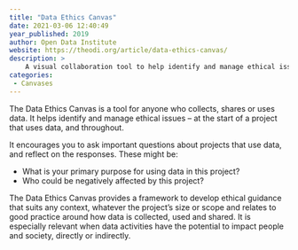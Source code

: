 ```yaml
---
title: "Data Ethics Canvas"
date: 2021-03-06 12:40:49
year_published: 2019
author: Open Data Institute
website: https://theodi.org/article/data-ethics-canvas/
description: >
    A visual collaboration tool to help identify and manage ethical issues.
categories:
 - Canvases
---
```


The Data Ethics Canvas is a tool for anyone who collects, shares or uses data. It helps identify and manage ethical issues – at the start of a project that uses data, and throughout.

It encourages you to ask important questions about projects that use data, and reflect on the responses. These might be:

- What is your primary purpose for using data in this project?
- Who could be negatively affected by this project?

The Data Ethics Canvas provides a framework to develop ethical guidance that suits any context, whatever the project’s size or scope and relates to good practice around how data is collected, used and shared. It is especially relevant when data activities have the potential to impact people and society, directly or indirectly.